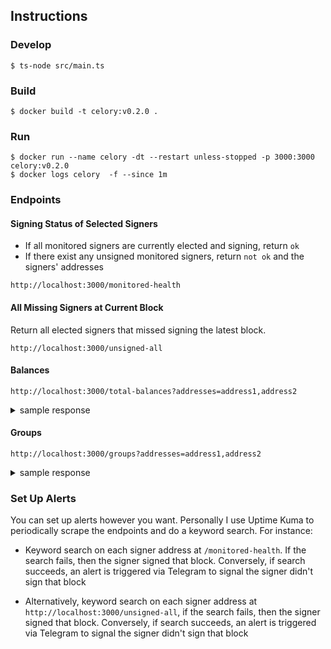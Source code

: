 ## Instructions

### Develop

```
$ ts-node src/main.ts
```

### Build

```
$ docker build -t celory:v0.2.0 .
```

### Run

```
$ docker run --name celory -dt --restart unless-stopped -p 3000:3000 celory:v0.2.0
$ docker logs celory  -f --since 1m
```

### Endpoints

#### Signing Status of Selected Signers

- If all monitored signers are currently elected and signing, return `ok`
- If there exist any unsigned monitored signers, return `not ok` and the signers' addresses

```
http://localhost:3000/monitored-health
```

#### All Missing Signers at Current Block

Return all elected signers that missed signing the latest block.

```
http://localhost:3000/unsigned-all
```

#### Balances

```
http://localhost:3000/total-balances?addresses=address1,address2
```

<details>

<summary>sample response</summary>

```
[
  {
    "address": "0xa1b2c3",
    "cUSD": 3.671203119475774e+20,
    "CELO": 10e+18,
    "lockedCELO": 1.6081474071783015e+22,
    "pending": 0
  }
]
```

</details>

#### Groups

```
http://localhost:3000/groups?addresses=address1,address2
```

<details>

<summary>sample response</summary>

```
[
  {
    "name": "xxx",
    "address": "0xa1b2n3",
    "isEligible": true,
    "votes": {
      "total": "33986790238763413271873945",
      "active": "2292302637123341327812649",
      "pending": "58000000000000000000",
      "receivable": "6209783760702825668042803"
    },
    "members": [
      {
        "address": "0xa1b2n3",
        "voteSinger": "0xa1b2n3",
        "elected": true,
        "score": "999857935711900000000000"
      },
      {
        "address": "0xa1b2n3",
        "voteSinger": "0xa1b2n3",
        "elected": true,
        "score": "984506022753400000000000"
      }
    ],
    "commission": 0.1,
    "lastSlashed": "0",
    "voteSigner": "0xa1b2n3",
    "domain": "xxx.com"
  }
]
```

</details>

### Set Up Alerts

You can set up alerts however you want. Personally I use Uptime Kuma to periodically scrape the endpoints and do a keyword search. For instance:

- Keyword search on each signer address at `/monitored-health`. If the search fails, then the signer signed that block. Conversely, if search succeeds, an alert is triggered via Telegram to signal the signer didn't sign that block

- Alternatively, keyword search on each signer address at `http://localhost:3000/unsigned-all`, if the search fails, then the signer signed that block. Conversely, if search succeeds, an alert is triggered via Telegram to signal the signer didn't sign that block
